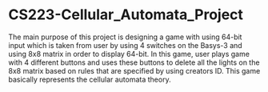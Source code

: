 # CS223-Cellular_Automata_Project

The main purpose of this project is designing a game with using 64-bit input which is taken from user by using 4 switches on the Basys-3 and using 8x8 matrix in order to display 64-bit. In this game, user plays game with 4 different buttons and uses these buttons to delete all the lights on the 8x8 matrix based on rules that are specified by using creators ID. This game basically represents the cellular automata theory.